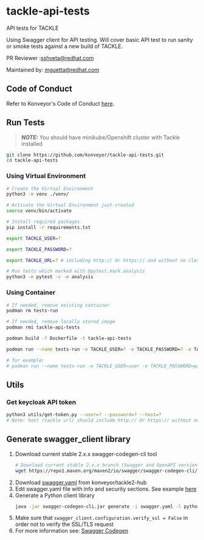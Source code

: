 # tackle-api-tests
API tests for TACKLE

Using Swagger client for API testing.
Will cover basic API test to run sanity or smoke tests against a new build of TACKLE.

PR Reviewer :sshveta@redhat.com

Maintained by: mguetta@redhat.com

## Code of Conduct
Refer to Konveyor's Code of Conduct [here](https://github.com/konveyor/community/blob/main/CODE_OF_CONDUCT.md).

## Run Tests

> **_NOTE:_** You should have minikube/Openshift cluster with Tackle installed

```bash
git clone https://github.com/konveyor/tackle-api-tests.git
cd tackle-api-tests
```

### Using Virtual Environment
```bash
# Create the Virtual Environment
python3 -m venv ./venv/

# Activate the Virtual Environment just created
source venv/bin/activate

# Install required packages
pip install -r requirements.txt

export TACKLE_USER=?

export TACKLE_PASSWORD=?

export TACKLE_URL=? # including http:// Or https:// and without no closing /

# Run tests which marked with @pytest.mark.analysis
python3 -m pytest -v -m analysis
```

### Using Container
```bash
# If needed, remove existing container
podman rm tests-run

# If needed, remove locally stored image
podman rmi tackle-api-tests

podman build -f Dockerfile -t tackle-api-tests

podman run --name tests-run -e TACKLE_USER=? -e TACKLE_PASSWORD=? -e TACKLE_URL=http://x.x.x.x tackle-api-tests [PYTEST OPTIONS]

# for example:
# podman run --name tests-run -e TACKLE_USER=user -e TACKLE_PASSWORD=pass -e TACKLE_URL=https://1.1.1.1 tackle-api-tests -m tags
```

## Utils

### Get keycloak API token
```bash
python3 utils/get-token.py --user=? --password=? --host=?
# Note: host (tackle url) should include http:// Or https:// without no closing /
```

## Generate swagger_client library
1. Download current stable 2.x.x swagger-codegen-cli tool
    ```bash
    # Download current stable 2.x.x branch (Swagger and OpenAPI version 2)
    wget https://repo1.maven.org/maven2/io/swagger/swagger-codegen-cli/2.4.29/swagger-codegen-cli-2.4.29.jar -O swagger-codegen-cli.jar
    ```
2. Download [swagger.yaml](https://raw.githubusercontent.com/konveyor/tackle2-hub/main/docs/swagger.yaml) from konveyor/tackle2-hub
3. Edit swagger.yaml file with info and security sections. See example [here](swagger.yaml#L2352)
4. Generate a Python client library
   ```bash
   java -jar swagger-codegen-cli.jar generate -i swagger.yaml -l python
    ```
5. Make sure that `swagger_client.configuration.verify_ssl = False` in order not to verify the SSL/TLS request
6. For more information see: [Swagger Codegen](https://github.com/swagger-api/swagger-codegen#readme)
